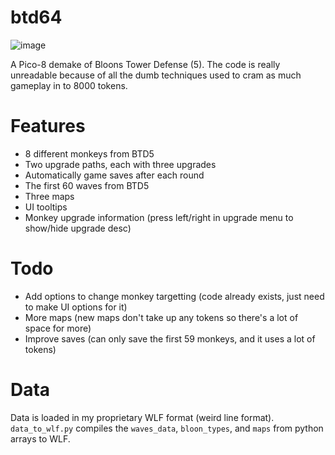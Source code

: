 # btd64

![image](https://github.com/user-attachments/assets/94e71171-8fef-4a14-ad83-da31fee5db06)

A Pico-8 demake of Bloons Tower Defense (5).
The code is really unreadable because of all the dumb techniques used to cram as much gameplay in to 8000 tokens.

# Features

- 8 different monkeys from BTD5
- Two upgrade paths, each with three upgrades
- Automatically game saves after each round
- The first 60 waves from BTD5
- Three maps
- UI tooltips
- Monkey upgrade information (press left/right in upgrade menu to show/hide upgrade desc)

# Todo

- Add options to change monkey targetting (code already exists, just need to make UI options for it)
- More maps (new maps don't take up any tokens so there's a lot of space for more)
- Improve saves (can only save the first 59 monkeys, and it uses a lot of tokens)

# Data

Data is loaded in my proprietary WLF format (weird line format). `data_to_wlf.py` compiles the `waves_data`, `bloon_types`, and `maps` from python arrays to WLF.

